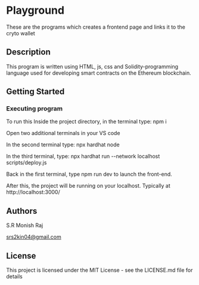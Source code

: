 # Playground

These are the programs which creates a frontend page and links it to the cryto wallet

## Description

This program is written using HTML, js, css and Solidity-programming language used for developing smart contracts on the Ethereum blockchain. 

## Getting Started

### Executing program

To run this Inside the project directory, in the terminal type: npm i

 Open two additional terminals in your VS code
 
 In the second terminal type: npx hardhat node
 
 In the third terminal, type: npx hardhat run --network localhost scripts/deploy.js
 
 Back in the first terminal, type npm run dev to launch the front-end.


After this, the project will be running on your localhost. 
Typically at http://localhost:3000/


## Authors

S.R Monish Raj

srs2kin04@gmail.com


## License

This project is licensed under the MIT License - see the LICENSE.md file for details

